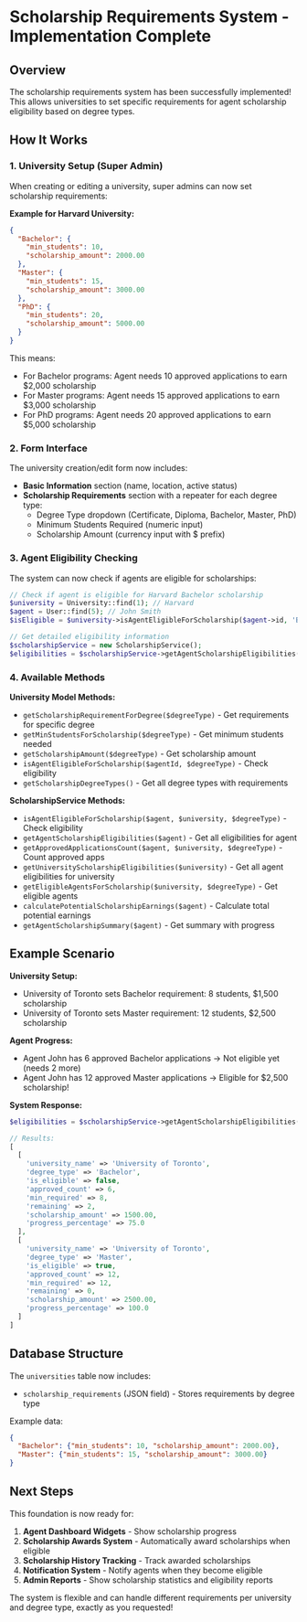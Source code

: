 # Scholarship Requirements System - Implementation Complete

## Overview

The scholarship requirements system has been successfully implemented! This allows universities to set specific requirements for agent scholarship eligibility based on degree types.

## How It Works

### 1. University Setup (Super Admin)

When creating or editing a university, super admins can now set scholarship requirements:

**Example for Harvard University:**
```json
{
  "Bachelor": {
    "min_students": 10,
    "scholarship_amount": 2000.00
  },
  "Master": {
    "min_students": 15,
    "scholarship_amount": 3000.00
  },
  "PhD": {
    "min_students": 20,
    "scholarship_amount": 5000.00
  }
}
```

This means:
- For Bachelor programs: Agent needs 10 approved applications to earn $2,000 scholarship
- For Master programs: Agent needs 15 approved applications to earn $3,000 scholarship  
- For PhD programs: Agent needs 20 approved applications to earn $5,000 scholarship

### 2. Form Interface

The university creation/edit form now includes:
- **Basic Information** section (name, location, active status)
- **Scholarship Requirements** section with a repeater for each degree type:
  - Degree Type dropdown (Certificate, Diploma, Bachelor, Master, PhD)
  - Minimum Students Required (numeric input)
  - Scholarship Amount (currency input with $ prefix)

### 3. Agent Eligibility Checking

The system can now check if agents are eligible for scholarships:

```php
// Check if agent is eligible for Harvard Bachelor scholarship
$university = University::find(1); // Harvard
$agent = User::find(5); // John Smith
$isEligible = $university->isAgentEligibleForScholarship($agent->id, 'Bachelor');

// Get detailed eligibility information
$scholarshipService = new ScholarshipService();
$eligibilities = $scholarshipService->getAgentScholarshipEligibilities($agent);
```

### 4. Available Methods

**University Model Methods:**
- `getScholarshipRequirementForDegree($degreeType)` - Get requirements for specific degree
- `getMinStudentsForScholarship($degreeType)` - Get minimum students needed
- `getScholarshipAmount($degreeType)` - Get scholarship amount
- `isAgentEligibleForScholarship($agentId, $degreeType)` - Check eligibility
- `getScholarshipDegreeTypes()` - Get all degree types with requirements

**ScholarshipService Methods:**
- `isAgentEligibleForScholarship($agent, $university, $degreeType)` - Check eligibility
- `getAgentScholarshipEligibilities($agent)` - Get all eligibilities for agent
- `getApprovedApplicationsCount($agent, $university, $degreeType)` - Count approved apps
- `getUniversityScholarshipEligibilities($university)` - Get all agent eligibilities for university
- `getEligibleAgentsForScholarship($university, $degreeType)` - Get eligible agents
- `calculatePotentialScholarshipEarnings($agent)` - Calculate total potential earnings
- `getAgentScholarshipSummary($agent)` - Get summary with progress

## Example Scenario

**University Setup:**
- University of Toronto sets Bachelor requirement: 8 students, $1,500 scholarship
- University of Toronto sets Master requirement: 12 students, $2,500 scholarship

**Agent Progress:**
- Agent John has 6 approved Bachelor applications → Not eligible yet (needs 2 more)
- Agent John has 12 approved Master applications → Eligible for $2,500 scholarship!

**System Response:**
```php
$eligibilities = $scholarshipService->getAgentScholarshipEligibilities($john);

// Results:
[
  [
    'university_name' => 'University of Toronto',
    'degree_type' => 'Bachelor',
    'is_eligible' => false,
    'approved_count' => 6,
    'min_required' => 8,
    'remaining' => 2,
    'scholarship_amount' => 1500.00,
    'progress_percentage' => 75.0
  ],
  [
    'university_name' => 'University of Toronto', 
    'degree_type' => 'Master',
    'is_eligible' => true,
    'approved_count' => 12,
    'min_required' => 12,
    'remaining' => 0,
    'scholarship_amount' => 2500.00,
    'progress_percentage' => 100.0
  ]
]
```

## Database Structure

The `universities` table now includes:
- `scholarship_requirements` (JSON field) - Stores requirements by degree type

Example data:
```json
{
  "Bachelor": {"min_students": 10, "scholarship_amount": 2000.00},
  "Master": {"min_students": 15, "scholarship_amount": 3000.00}
}
```

## Next Steps

This foundation is now ready for:
1. **Agent Dashboard Widgets** - Show scholarship progress
2. **Scholarship Awards System** - Automatically award scholarships when eligible
3. **Scholarship History Tracking** - Track awarded scholarships
4. **Notification System** - Notify agents when they become eligible
5. **Admin Reports** - Show scholarship statistics and eligibility reports

The system is flexible and can handle different requirements per university and degree type, exactly as you requested!

